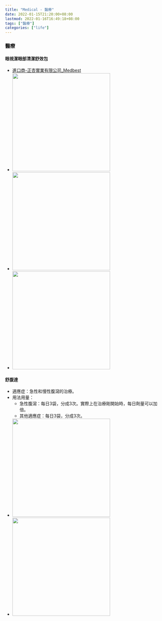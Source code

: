 ```yaml
---
title: "Medical - 醫療"
date: 2022-01-15T21:20:00+08:00
lastmod: 2022-01-16T16:49:18+08:00
tags: ["醫療"]
categories: ["life"]
---
```


### 醫療
<!--more-->
#### 眼視潔眼部清潔舒效包
- [進口商-正杏實業有限公司_Medbest](http://www.medbest.com.tw/index.php)
- <img src="https://drive.google.com/uc?export=view&id=1RsitDGFFeo9CXKPua8cdZyxq81hWYrY2" width="320" />
- <img src="https://drive.google.com/uc?export=view&id=1RovKFHVVePLWUiKIK1iwKeTcYnCy-CKR" width="320" />
- <img src="https://drive.google.com/uc?export=view&id=1RwEVVM4xg5cf4j4ptsZGowC6UzF1S8qV" width="320" />

[//]: # (This may be the most platform independent comment)
[//]: # 
[//]: # (The best image resolution for most smartphones is )
[//]: # (640 by 320 pixels, although you should ideally maintain )
[//]: # (the aspect ratio of the original image or the output image )
[//]: # (will be distorted.)

#### 舒腹達
- 適應症：急性和慢性腹瀉的治療。
- 用法用量： 
  * 急性腹瀉：每日3袋，分成3次。實際上在治療剛開始時，每日劑量可以加倍。
  * 其他適應症：每日3袋，分成3次。
- <img src="https://drive.google.com/uc?export=view&id=1S5GFVpQcr6tis7vyFo0OWxmMaAJVu68x" width="320" />
- <img src="https://drive.google.com/uc?export=view&id=1S4-dlDMB79puoYybP9wzxFDckygOujry" width="320" />

